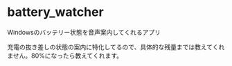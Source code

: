 # battery_watcher
Windowsのバッテリー状態を音声案内してくれるアプリ

充電の抜き差しの状態の案内に特化してるので、具体的な残量までは教えてくれません。80%になったら教えてくれます。
